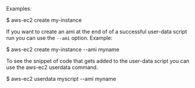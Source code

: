 Examples:

  $ aws-ec2 create my-instance

If you want to create an ami at the end of of a successful user-data script run you can use the `--ami` option. Example:

  $ aws-ec2 create my-instance --ami myname

To see the snippet of code that gets added to the user-data script you can use the aws-ec2 userdata command.

  $ aws-ec2 userdata myscript --ami myname
